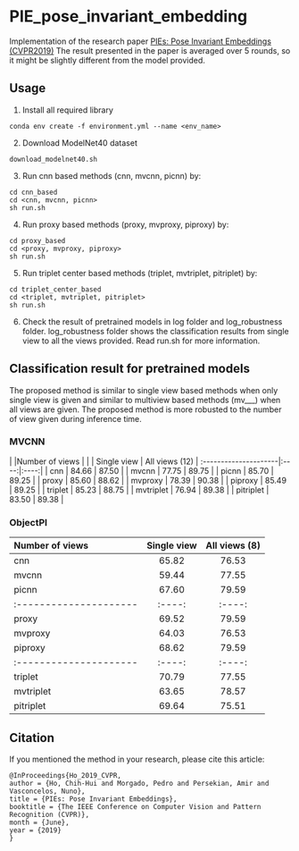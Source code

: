 # PIE_pose_invariant_embedding
Implementation of the research paper [PIEs: Pose Invariant Embeddings (CVPR2019)](http://openaccess.thecvf.com/content_CVPR_2019/papers/Ho_PIEs_Pose_Invariant_Embeddings_CVPR_2019_paper.pdf) 
The result presented in the paper is averaged over 5 rounds, so it might be slightly different from the model provided.


## Usage

1. Install all required library
```
conda env create -f environment.yml --name <env_name>
```

2. Download ModelNet40 dataset 
```
download_modelnet40.sh
```

3. Run cnn based methods (cnn, mvcnn, picnn) by: 
```
cd cnn_based
cd <cnn, mvcnn, picnn>
sh run.sh
```

4. Run proxy based methods (proxy, mvproxy, piproxy) by: 
```
cd proxy_based
cd <proxy, mvproxy, piproxy>
sh run.sh
```

5. Run triplet center based methods (triplet, mvtriplet, pitriplet) by: 
```
cd triplet_center_based
cd <triplet, mvtriplet, pitriplet>
sh run.sh
```

6. Check the result of pretrained models in log folder and log_robustness folder. log_robustness folder shows the classification results from single view to all the views provided. Read run.sh for more information.


## Classification result for pretrained models
The proposed method is similar to single view based methods when only single view is given and similar to multiview based methods (mv___) when all views are given. The proposed method is more robusted to the number of view given during inference time.

### MVCNN
|  |Number of views               |
|  | Single view | All views (12) |
:---------------------|:----:|:----:|
| cnn                 | 84.66 | 87.50 | 
| mvcnn               | 77.75 | 89.75 | 
| picnn               | 85.70 | 89.25 |
| proxy               | 85.60 | 88.62 | 
| mvproxy             | 78.39 | 90.38 | 
| piproxy             | 85.49 | 89.25 |
| triplet             | 85.23 | 88.75 | 
| mvtriplet           | 76.94 | 89.38 | 
| pitriplet           | 83.50 | 89.38 |

### ObjectPI

| Number of views | Single view | All views (8) |
:---------------------|:----:|:----:|
| cnn                 | 65.82 | 76.53 | 
| mvcnn               | 59.44 | 77.55 | 
| picnn               | 67.60 | 79.59 |
:---------------------|:----:|:----:|
| proxy               | 69.52  | 79.59 | 
| mvproxy             | 64.03  | 76.53 | 
| piproxy             | 68.62  | 79.59 |
:---------------------|:----:|:----:|
| triplet             | 70.79  | 77.55 | 
| mvtriplet           | 63.65  | 78.57 | 
| pitriplet           | 69.64  | 75.51 |

## Citation
If you mentioned the method in your research, please cite this article:
```
@InProceedings{Ho_2019_CVPR,
author = {Ho, Chih-Hui and Morgado, Pedro and Persekian, Amir and Vasconcelos, Nuno},
title = {PIEs: Pose Invariant Embeddings},
booktitle = {The IEEE Conference on Computer Vision and Pattern Recognition (CVPR)},
month = {June},
year = {2019}
}
```
